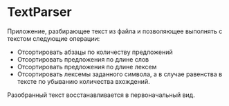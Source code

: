 # TextParser

Приложение, разбирающее текст из файла и позволяющее выполнять с текстом следующие операции:
  - Отсортировать абзацы по количеству предложений
  - Отсортировать предложения по длине слов
  - Отсортировать предложения по длине лексем
  - Отсортировать лексемы заданного символа, а в случае равенства в тексте по убыванию количества вхождений.
  
Разобранный текст восстанавливается в первоначальный вид. 

